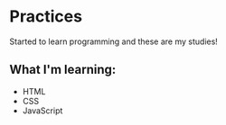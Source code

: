 # Practices

Started to learn programming and these are my studies!

## What I'm learning:
* HTML
* CSS
* JavaScript
